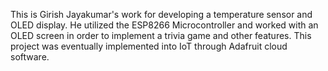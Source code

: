 This is Girish Jayakumar's work for developing a temperature sensor and OLED display. He utilized the ESP8266 Microcontroller and worked with an OLED screen in order to implement a trivia game and other features. This project was eventually implemented into IoT through Adafruit cloud software.
 
